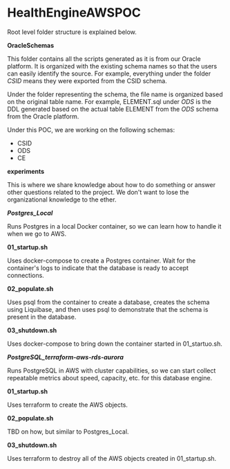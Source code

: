 # HealthEngineAWSPOC

Root level folder structure is explained below.

**OracleSchemas**

This folder contains all the scripts generated as it is from our Oracle platform. It is organized with the existing schema names so that the users can easily identify the source. For example, everything under the folder *CSID* means they were exported from the CSID schema.

Under the folder representing the schema, the file name is organized based on the original table name. For example, ELEMENT.sql under *ODS* is the DDL generated based on the actual table ELEMENT from the *ODS* schema from the Oracle platform.

Under this POC, we are working on the following schemas:

- CSID
- ODS
- CE

**experiments**

This is where we share knowledge about how to do something or answer other questions related to the project.  We don't want to lose the organizational knowledge to the ether.

***Postgres_Local***

Runs Postgres in a local Docker container, so we can learn how to handle it when we go to AWS.

****01_startup.sh****

Uses docker-compose to create a Postgres container.  Wait for the container's logs to indicate that the database is ready to accept connections.

****02_populate.sh****

Uses psql from the container to create a database, creates the schema using Liquibase, and then uses psql to demonstrate that the schema is present in the database.

****03_shutdown.sh****

Uses docker-compose to bring down the container started in 01_startuo.sh.

***PostgreSQL_terraform-aws-rds-aurora***

Runs PostgreSQL in AWS with cluster capabilities, so we can start collect repeatable metrics about speed, capacity, etc. for this database engine.

****01_startup.sh****

Uses terraform to create the AWS objects.  

****02_populate.sh****

TBD on how, but similar to Postgres_Local.

****03_shutdown.sh****

Uses terraform to destroy all of the AWS objects created in 01_startup.sh.